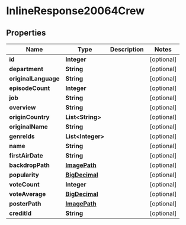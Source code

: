 
# InlineResponse20064Crew

## Properties
Name | Type | Description | Notes
------------ | ------------- | ------------- | -------------
**id** | **Integer** |  |  [optional]
**department** | **String** |  |  [optional]
**originalLanguage** | **String** |  |  [optional]
**episodeCount** | **Integer** |  |  [optional]
**job** | **String** |  |  [optional]
**overview** | **String** |  |  [optional]
**originCountry** | **List&lt;String&gt;** |  |  [optional]
**originalName** | **String** |  |  [optional]
**genreIds** | **List&lt;Integer&gt;** |  |  [optional]
**name** | **String** |  |  [optional]
**firstAirDate** | **String** |  |  [optional]
**backdropPath** | [**ImagePath**](ImagePath.md) |  |  [optional]
**popularity** | [**BigDecimal**](BigDecimal.md) |  |  [optional]
**voteCount** | **Integer** |  |  [optional]
**voteAverage** | [**BigDecimal**](BigDecimal.md) |  |  [optional]
**posterPath** | [**ImagePath**](ImagePath.md) |  |  [optional]
**creditId** | **String** |  |  [optional]



